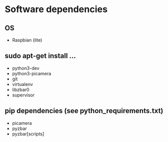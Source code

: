 # Software dependencies
## OS
* Raspbian (lite)

## sudo apt-get install ...
* python3-dev
* python3-picamera
* git
* virtualenv
* libzbar0
* supervisor

## pip dependencies (see python_requirements.txt)
* picamera
* pyzbar
* pyzbar[scripts]